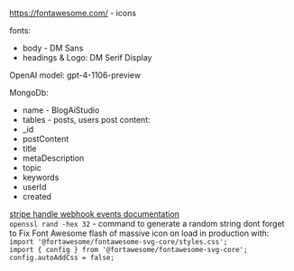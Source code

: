 

https://fontawesome.com/ - icons <br>

fonts:
- body - DM Sans
- headings & Logo: DM Serif Display

OpenAI model: gpt-4-1106-preview

MongoDb:
- name - BlogAiStudio
- tables - posts, users
post content:
- _id
- postContent
- title
- metaDescription
- topic
- keywords
- userId
- created


[stripe handle webhook events documentation](https://dashboard.stripe.com/test/webhooks/create?endpoint_location=local) <br>
`openssl rand -hex 32` - command to generate a random string
dont forget to Fix Font Awesome flash of massive icon on load in production with:
```import '@fortawesome/fontawesome-svg-core/styles.css'; ``` <br>
```import { config } from '@fortawesome/fontawesome-svg-core';``` <br>
```config.autoAddCss = false;```